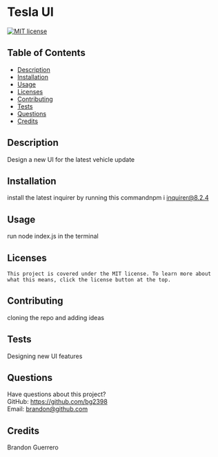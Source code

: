 # Tesla UI
  [![MIT license](https://img.shields.io/badge/License-MIT-blue.svg)](https://lbesson.mit-license.org/)
  ## Table of Contents
  * [Description](#description)
  * [Installation](#installation)
  * [Usage](#usage)
  * [Licenses](#licenses)
  * [Contributing](#contributing)
  * [Tests](#tests)
  * [Questions](#questions)
  * [Credits](#credits)
  ## Description
  Design a new UI for the latest vehicle update
  ## Installation
  install the latest inquirer by running this commandnpm i inquirer@8.2.4
  ## Usage
  run node index.js in the terminal
  ## Licenses
    This project is covered under the MIT license. To learn more about what this means, click the license button at the top.
  ## Contributing
  cloning the repo and adding ideas
  ## Tests
  Designing new UI features
  ## Questions
  Have questions about this project?  
  GitHub: https://github.com/bg2398  
  Email: brandon@github.com
  ## Credits
  Brandon Guerrero
